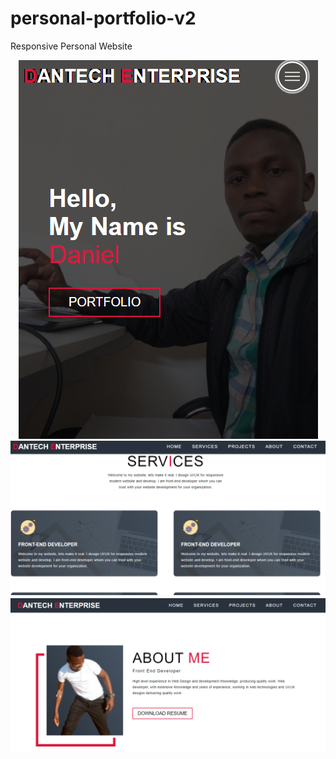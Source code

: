 # personal-portfolio-v2
Responsive Personal Website
<div align="center">
    <img src="designs/home.png"</img> 
    <img src="designs/services.png"</img> 
    <img src="designs/about.png"</img> 
</div>

